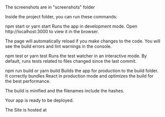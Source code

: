 The screenshots are in "screenshots" folder

Inside the project folder, you can run these commands:

npm start or yarn start
Runs the app in development mode.
Open http://localhost:3000 to view it in the browser.

The page will automatically reload if you make changes to the code.
You will see the build errors and lint warnings in the console.

npm test or yarn test
Runs the test watcher in an interactive mode.
By default, runs tests related to files changed since the last commit.

npm run build or yarn build
Builds the app for production to the build folder.
It correctly bundles React in production mode and optimizes the build for the best performance.

The build is minified and the filenames include the hashes.

Your app is ready to be deployed.

The Site is hosted at
